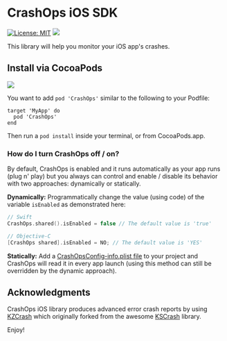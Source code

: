 # CrashOps iOS SDK
[![License: MIT](https://img.shields.io/badge/License-MIT-yellow.svg)](https://opensource.org/licenses/MIT) [![](https://img.shields.io/cocoapods/p/CrashOps.svg?style=flat)](https://cocoapods.org/pods/CrashOps)

This library will help you monitor your iOS app's crashes.


## Install via CocoaPods
[![](https://img.shields.io/cocoapods/v/CrashOps.svg?style=flat)](https://cocoapods.org/pods/CrashOps)

You want to add `pod 'CrashOps'` similar to the following to your Podfile:
```
target 'MyApp' do
  pod 'CrashOps'
end
```
Then run a `pod install` inside your terminal, or from CocoaPods.app.


### How do I turn CrashOps off / on?
By default, CrashOps is enabled and it runs automatically as your app runs  (plug n' play) but you always can control and enable / disable its behavior with two approaches: dynamically or statically.

**Dynamically:** Programmatically change the value (using code) of the variable `isEnabled` as demonstrated here:
```swift
// Swift
CrashOps.shared().isEnabled = false // The default value is 'true'
```

```objective-c
// Objective-C
[CrashOps shared].isEnabled = NO; // The default value is 'YES'

```

**Statically:** Add a [CrashOpsConfig-info.plist file](https://github.com/CrashOps/iOS-SDK/blob/v0.0.68/CrashOps/SupportingFiles/example-for-optional-info-plist/CrashOpsConfig-info.plist) to your project and CrashOps will read it in every app launch (using this method can still be overridden by the dynamic approach).


## Acknowledgments

CrashOps iOS library produces advanced error crash reports by using [KZCrash](https://github.com/perrzick/KZCrash) which originally forked from the awesome [KSCrash](https://github.com/kstenerud/KSCrash) library.



Enjoy!
